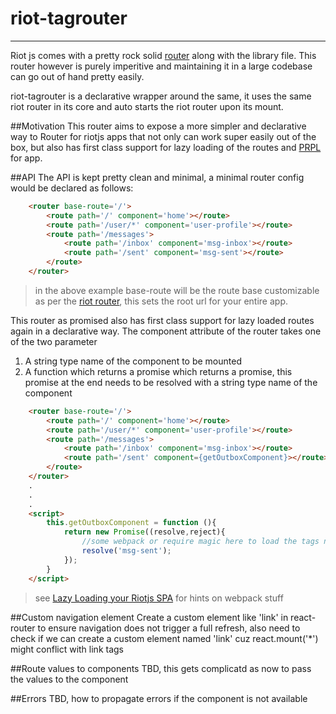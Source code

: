 # riot-tagrouter
__________________

Riot js comes with a pretty rock solid [router](http://riotjs.com/api/route/) along with the library file. 
This router however is purely imperitive and maintaining it in a large codebase can go out of hand pretty easily.

riot-tagrouter is a declarative wrapper around the same, it uses the same riot router in its core and 
auto starts the riot router upon its mount.

##Motivation
This router aims to expose a more simpler and declarative way to Router for riotjs apps that not only can work super easily out of the box, 
but also has first class support for lazy loading of the routes and [PRPL](https://www.polymer-project.org/1.0/toolbox/server) for app.

##API
The API is kept pretty clean and minimal, a minimal router config would be declared as follows:

``` html
    <router base-route='/'>
        <route path='/' component='home'></route>
        <route path='/user/*' component='user-profile'></route>
        <route path='/messages'>
            <route path='/inbox' component='msg-inbox'></route>
            <route path='/sent' component='msg-sent'></route>
        </route>
    </router>
```

> in the above example base-route will be the route base customizable as per the [riot router](http://riotjs.com/api/route/), this sets the root url for your entire app.

This router as promised also has first class support for lazy loaded routes again in a declarative way. The component attribute of the router takes one of the two parameter

 1. A string type name of the component to be mounted
 2. A function which returns a promise which returns a promise, this promise at the end needs to be resolved with a string type name of the component

``` html
	<router base-route='/'>
        <route path='/' component='home'></route>
        <route path='/user/*' component='user-profile'></route>
        <route path='/messages'>
            <route path='/inbox' component='msg-inbox'></route>
            <route path='/sent' component={getOutboxComponent}></route>
        </route>
    </router>
    .
    .
    .
    <script>
	    this.getOutboxComponent = function (){
		    return new Promise((resolve,reject){
			    //some webpack or require magic here to load the tags now
			    resolve('msg-sent');
		    });
		}
    </script>
```

> see [Lazy Loading your Riotjs SPA](medium.com/@prateek.bh/lazy-loading-your-riotjs-spa-5f4e73011663) for hints on webpack stuff

##Custom navigation element
Create a custom element like 'link' in react-router to ensure navigation does not trigger a full refresh, also need to check if we can create a custom element named 'link' cuz react.mount('*') might conflict with link tags

##Route values to components
TBD, this gets complicatd as now to pass the values to the component

##Errors
TBD, how to propagate errors if the component is not available

